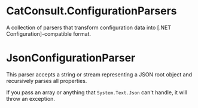 # CatConsult.ConfigurationParsers

A collection of parsers that transform configuration data into [.NET Configuration]-compatible format.

# JsonConfigurationParser

This parser accepts a string or stream representing a JSON root object and recursively parses all properties.

If you pass an array or anything that `System.Text.Json` can't handle, it will throw an exception.
